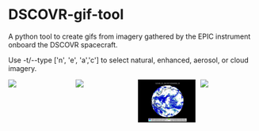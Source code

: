 # DSCOVR-gif-tool

A python tool to create gifs from imagery gathered by the EPIC instrument onboard the DSCOVR spacecraft.

Use -t/--type ['n', 'e', 'a','c'] to select natural, enhanced, aerosol, or cloud imagery.


<div style="display:flex">
     <div style="flex:1;padding-right:10px;">
          <img src="https://github.com/Trizlet/DSCOVR-gif-tool/blob/main/Examples/natural_2023-07-21.gif" width="250" height="auto">
     </div>
     <div style="flex:1;padding-left:10px;">
          <img src="https://github.com/Trizlet/DSCOVR-gif-tool/blob/main/Examples/enhanced_2023-07-21.gif" width="250" height="auto">
     </div>
     <div style="flex:1;padding-left:10px;">
          <img src="https://github.com/Trizlet/DSCOVR-gif-tool/blob/main/Examples/cloud_2023-07-20.gif" width="250" height="auto">
     </div>
     <div style="flex:1;padding-left:10px;">
          <img src="https://github.com/Trizlet/DSCOVR-gif-tool/blob/main/Examples/aerosol_2023-07-21.gif" width="250" height="auto">
     </div>
</div>

